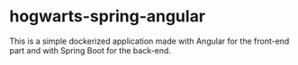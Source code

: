 # hogwarts-spring-angular

This is a simple dockerized application made with Angular for the front-end part and with Spring Boot for the back-end.
